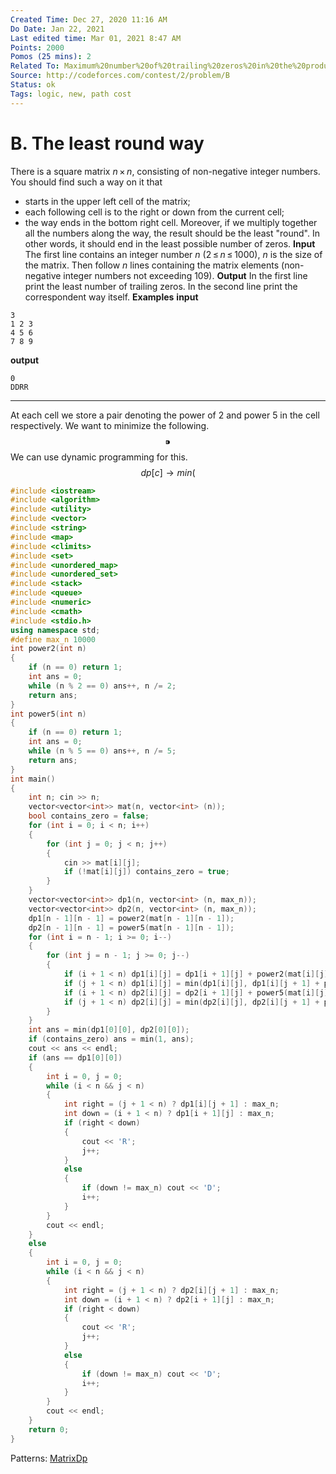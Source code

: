 ```yaml
---
Created Time: Dec 27, 2020 11:16 AM
Do Date: Jan 22, 2021
Last edited time: Mar 01, 2021 8:47 AM
Points: 2000
Pomos (25 mins): 2
Related To: Maximum%20number%20of%20trailing%20zeros%20in%20the%20product%20of%20a5aacb4515814d8d81b1f5782bb2501d.md
Source: http://codeforces.com/contest/2/problem/B
Status: ok
Tags: logic, new, path cost
---
```


# B. The least round way

There is a square matrix *n* × *n*, consisting of non-negative integer numbers. You should find such a way on it that
- starts in the upper left cell of the matrix;
- each following cell is to the right or down from the current cell;
- the way ends in the bottom right cell.
Moreover, if we multiply together all the numbers along the way, the result should be the least "round". In other words, it should end in the least possible number of zeros.
**Input**
The first line contains an integer number *n* (2 ≤ *n* ≤ 1000), *n* is the size of the matrix. Then follow *n* lines containing the matrix elements (non-negative integer numbers not exceeding 109).
**Output**
In the first line print the least number of trailing zeros. In the second line print the correspondent way itself.
**Examples**
**input**
```
3
1 2 3
4 5 6
7 8 9
```
**output**
```
0
DDRR
```
---
At each cell we store a pair denoting the power of 2 and power 5 in the cell respectively. We want to minimize the following. 
$$⁍$$
We can use dynamic programming for this. 
$$dp[c] \rightarrow min($$
```cpp
#include <iostream>
#include <algorithm>
#include <utility>
#include <vector>
#include <string>
#include <map>
#include <climits>
#include <set>
#include <unordered_map>
#include <unordered_set>
#include <stack>
#include <queue>
#include <numeric>
#include <cmath>
#include <stdio.h>
using namespace std;
#define max_n 10000
int power2(int n)
{
    if (n == 0) return 1; 
    int ans = 0; 
    while (n % 2 == 0) ans++, n /= 2; 
    return ans; 
}
int power5(int n)
{
    if (n == 0) return 1; 
    int ans = 0; 
    while (n % 5 == 0) ans++, n /= 5; 
    return ans; 
}
int main()
{
    int n; cin >> n; 
    vector<vector<int>> mat(n, vector<int> (n));
    bool contains_zero = false; 
    for (int i = 0; i < n; i++)
    {
        for (int j = 0; j < n; j++)
        {
            cin >> mat[i][j];
            if (!mat[i][j]) contains_zero = true; 
        }
    }
    vector<vector<int>> dp1(n, vector<int> (n, max_n));
    vector<vector<int>> dp2(n, vector<int> (n, max_n));
    dp1[n - 1][n - 1] = power2(mat[n - 1][n - 1]); 
    dp2[n - 1][n - 1] = power5(mat[n - 1][n - 1]); 
    for (int i = n - 1; i >= 0; i--)
    {
        for (int j = n - 1; j >= 0; j--)
        {
            if (i + 1 < n) dp1[i][j] = dp1[i + 1][j] + power2(mat[i][j]);
            if (j + 1 < n) dp1[i][j] = min(dp1[i][j], dp1[i][j + 1] + power2(mat[i][j])); 
            if (i + 1 < n) dp2[i][j] = dp2[i + 1][j] + power5(mat[i][j]);
            if (j + 1 < n) dp2[i][j] = min(dp2[i][j], dp2[i][j + 1] + power5(mat[i][j])); 
        }
    }
    int ans = min(dp1[0][0], dp2[0][0]); 
    if (contains_zero) ans = min(1, ans); 
    cout << ans << endl;
    if (ans == dp1[0][0])
    {
        int i = 0, j = 0; 
        while (i < n && j < n)
        {
            int right = (j + 1 < n) ? dp1[i][j + 1] : max_n;
            int down = (i + 1 < n) ? dp1[i + 1][j] : max_n;
            if (right < down) 
            {
                cout << 'R';
                j++; 
            }
            else
            {
                if (down != max_n) cout << 'D';
                i++;
            }
        }
        cout << endl;
    }   
    else
    {
        int i = 0, j = 0; 
        while (i < n && j < n)
        {
            int right = (j + 1 < n) ? dp2[i][j + 1] : max_n;
            int down = (i + 1 < n) ? dp2[i + 1][j] : max_n;
            if (right < down) 
            {
                cout << 'R';
                j++; 
            }
            else
            {
                if (down != max_n) cout << 'D';
                i++;
            }
        }
        cout << endl;
    } 
    return 0;
}
```
Patterns: [Matrix](Matrix.md)[Dp](Dp.md)